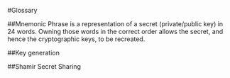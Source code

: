 #Glossary 

##Mnemonic Phrase
is a representation of a secret (private/public key) in 24 words.
Owning those words in the correct order allows the secret, and hence the cryptographic keys, to be recreated. 

##Key generation 

##Shamir Secret Sharing